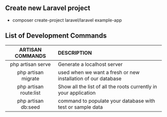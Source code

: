 ## Create new Laravel project
- composer create-project laravel/laravel example-app

## List of Development Commands

|   ARTISAN COMMANDS    |   DESCRIPTION     |
|:---------------------:|:------------------|
| php artisan serve     | Generate a localhost server |
| php artisan migrate   |  used when we want a fresh or new installation of our database |
| php artisan route:list | Show all  the list of all the roots currently in your application |
| php artisan db:seed | command to populate your database with test or sample data |
